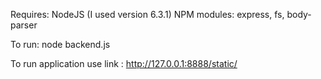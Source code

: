 Requires:
NodeJS (I used version 6.3.1)
NPM modules: express, fs, body-parser

To run:
node backend.js

To run application use link :
http://127.0.0.1:8888/static/

